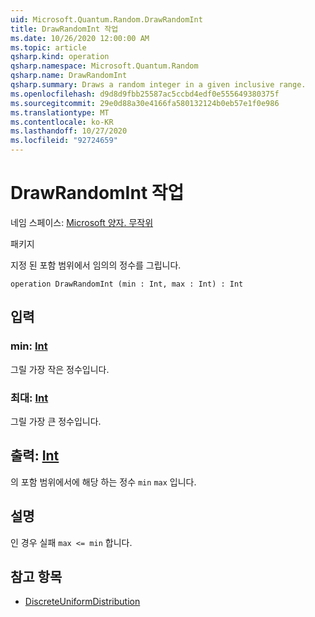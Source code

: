 ```yaml
---
uid: Microsoft.Quantum.Random.DrawRandomInt
title: DrawRandomInt 작업
ms.date: 10/26/2020 12:00:00 AM
ms.topic: article
qsharp.kind: operation
qsharp.namespace: Microsoft.Quantum.Random
qsharp.name: DrawRandomInt
qsharp.summary: Draws a random integer in a given inclusive range.
ms.openlocfilehash: d9d8d9fbb25587ac5ccbd4edf0e555649380375f
ms.sourcegitcommit: 29e0d88a30e4166fa580132124b0eb57e1f0e986
ms.translationtype: MT
ms.contentlocale: ko-KR
ms.lasthandoff: 10/27/2020
ms.locfileid: "92724659"
---
```

# <a name="drawrandomint-operation"></a>DrawRandomInt 작업

네임 스페이스: [Microsoft 양자. 무작위](xref:Microsoft.Quantum.Random)

패키지 [](https://nuget.org/packages/)


지정 된 포함 범위에서 임의의 정수를 그립니다.

```qsharp
operation DrawRandomInt (min : Int, max : Int) : Int
```


## <a name="input"></a>입력

### <a name="min--int"></a>min: [Int](xref:microsoft.quantum.lang-ref.int)

그릴 가장 작은 정수입니다.


### <a name="max--int"></a>최대: [Int](xref:microsoft.quantum.lang-ref.int)

그릴 가장 큰 정수입니다.



## <a name="output--int"></a>출력: [Int](xref:microsoft.quantum.lang-ref.int)

의 포함 범위에서에 해당 하는 정수 `min` `max` 입니다.

## <a name="remarks"></a>설명

인 경우 실패 `max <= min` 합니다.

## <a name="see-also"></a>참고 항목

- [DiscreteUniformDistribution](xref:Microsoft.Quantum.DiscreteUniformDistribution)